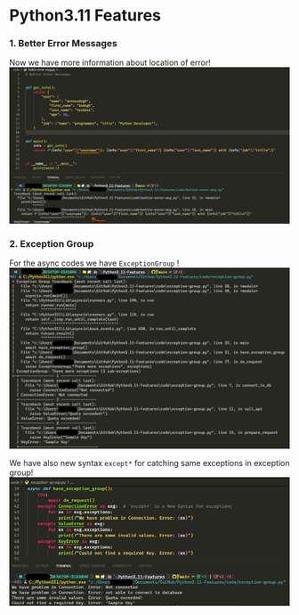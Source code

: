# Python3.11 Features

### 1. Better Error Messages 
 Now we have more information about location of error!
![better-error-msg.png](./images/better-error-msg.png)


### 2. Exception Group 
For the async codes we have `ExceptionGroup` !
![exception-group.png](./images/exception-group.png)

We have also new syntax `except*` for catching same exceptions in exception group!
![exception-group.png](./images/exception-group-except_star.png)